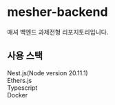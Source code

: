 # mesher-backend
매셔 백엔드 과제전형 리포지토리입니다.

## 사용 스택
Nest.js(Node version 20.11.1) </br>
Ethers.js </br>
Typescript </br>
Docker  </br>
